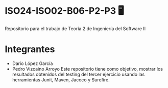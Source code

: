 # ISO24-ISO02-B06-P2-P3 🖥️
Repositorio para el trabajo de Teoría 2 de Ingeniería del Software II
# Integrantes
* Darío López García
* Pedro Vizcaino Arroyo
Este repositorio tiene como objetivo, mostrar los resultados obtenidos del testing del tercer ejercicio usando las herramientas Junit, Maven, Jacoco y Surefire.
